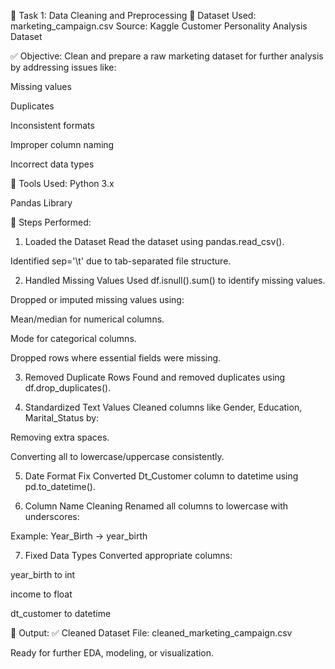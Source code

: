 🧹 Task 1: Data Cleaning and Preprocessing
📁 Dataset Used:
marketing_campaign.csv
Source: Kaggle Customer Personality Analysis Dataset

✅ Objective:
Clean and prepare a raw marketing dataset for further analysis by addressing issues like:

Missing values

Duplicates

Inconsistent formats

Improper column naming

Incorrect data types

🔧 Tools Used:
Python 3.x

Pandas Library

🔄 Steps Performed:
1. Loaded the Dataset
Read the dataset using pandas.read_csv().

Identified sep='\t' due to tab-separated file structure.

2. Handled Missing Values
Used df.isnull().sum() to identify missing values.

Dropped or imputed missing values using:

Mean/median for numerical columns.

Mode for categorical columns.

Dropped rows where essential fields were missing.

3. Removed Duplicate Rows
Found and removed duplicates using df.drop_duplicates().

4. Standardized Text Values
Cleaned columns like Gender, Education, Marital_Status by:

Removing extra spaces.

Converting all to lowercase/uppercase consistently.

5. Date Format Fix
Converted Dt_Customer column to datetime using pd.to_datetime().

6. Column Name Cleaning
Renamed all columns to lowercase with underscores:

Example: Year_Birth → year_birth

7. Fixed Data Types
Converted appropriate columns:

year_birth to int

income to float

dt_customer to datetime

🧼 Output:
✅ Cleaned Dataset File: cleaned_marketing_campaign.csv

Ready for further EDA, modeling, or visualization.

